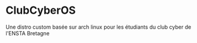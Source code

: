 # ClubCyberOS
Une distro custom basée sur arch linux pour les étudiants du club cyber de l'ENSTA Bretagne
